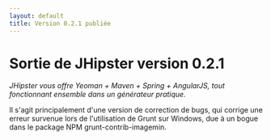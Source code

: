 ```yaml
---
layout: default
title: Version 0.2.1 publiée
---
```


Sortie de JHipster version 0.2.1
==================

*JHipster vous offre Yeoman + Maven + Spring + AngularJS, tout fonctionnant ensemble dans un générateur pratique.*

Il s'agit principalement d'une version de correction de bugs, qui corrige une erreur survenue lors de l'utilisation de Grunt sur Windows, due à un bogue dans le package NPM grunt-contrib-imagemin.
